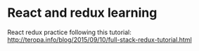 # React and redux learning
React redux practice following this tutorial: http://teropa.info/blog/2015/09/10/full-stack-redux-tutorial.html
